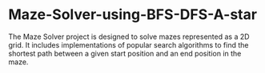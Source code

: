 # Maze-Solver-using-BFS-DFS-A-star
The Maze Solver project is designed to solve mazes represented as a 2D grid. It includes implementations of popular search algorithms to find the shortest path between a given start position and an end position in the maze.
